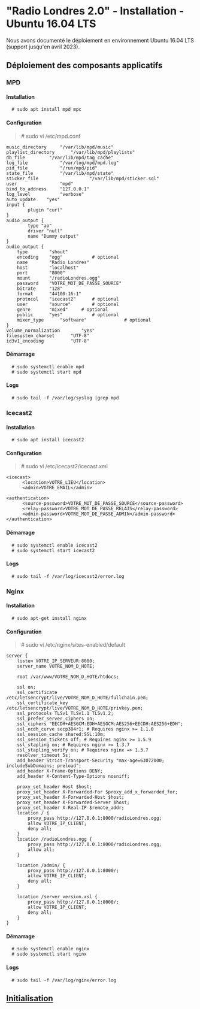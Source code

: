 # "Radio Londres 2.0" - Installation -  Ubuntu 16.04 LTS
Nous avons documenté le déploiement en environnement Ubuntu 16.04 LTS (support jusqu'en avril 2023).

## Déploiement des composants applicatifs

### MPD

#### Installation
```
  # sudo apt install mpd mpc
```
#### Configuration

> # sudo vi /etc/mpd.conf

```
music_directory		"/var/lib/mpd/music"
playlist_directory		"/var/lib/mpd/playlists"
db_file			"/var/lib/mpd/tag_cache"
log_file			"/var/log/mpd/mpd.log"
pid_file			"/run/mpd/pid"
state_file			"/var/lib/mpd/state"
sticker_file                   "/var/lib/mpd/sticker.sql"
user				"mpd"
bind_to_address		"127.0.0.1"
log_level			"verbose"
auto_update    "yes"
input {
        plugin "curl"
}
audio_output {
        type "ao"
        driver "null"
        name "Dummy output"
}
audio_output {
	type		"shout"
	encoding	"ogg"			# optional
	name		"Radio Londres"
	host		"localhost"
	port		"8000"
	mount		"/radioLondres.ogg"
	password	"VOTRE_MOT_DE_PASSE_SOURCE"
	bitrate		"128"
	format		"44100:16:1"
	protocol	"icecast2"		# optional
	user		"source"		# optional
	genre		"mixed"		# optional
	public		"yes"			# optional
	mixer_type      "software"              # optional
}
volume_normalization		"yes"
filesystem_charset		"UTF-8"
id3v1_encoding			"UTF-8"
```
#### Démarrage
```
  # sudo systemctl enable mpd
  # sudo systemctl start mpd
```
#### Logs
```
  # sudo tail -f /var/log/syslog |grep mpd
```
### Icecast2

#### Installation
```
  # sudo apt install icecast2
```
#### Configuration

> # sudo vi /etc/icecast2/icecast.xml

```
<icecast>
      <location>VOTRE_LIEU</location>
      <admin>VOTRE_EMAIL</admin>

<authentication>
      <source-password>VOTRE_MOT_DE_PASSE_SOURCE</source-password>
      <relay-password>VOTRE_MOT_DE_PASSE_RELAIS</relay-password>
      <admin-password>VOTRE_MOT_DE_PASSE_ADMIN</admin-password>
</authentication>
```

#### Démarrage
```
  # sudo systemctl enable icecast2
  # sudo systemctl start icecast2
```
#### Logs
```
  # sudo tail -f /var/log/icecast2/error.log
```
### Nginx

#### Installation
```
  # sudo apt-get install nginx
```
#### Configuration

> # sudo vi /etc/nginx/sites-enabled/default

```
server {
	listen VOTRE_IP_SERVEUR:8080;
	server_name VOTRE_NOM_D_HOTE;

	root /var/www/VOTRE_NOM_D_HOTE/htdocs;

	ssl on;
	ssl_certificate /etc/letsencrypt/live/VOTRE_NOM_D_HOTE/fullchain.pem;
	ssl_certificate_key /etc/letsencrypt/live/VOTRE_NOM_D_HOTE/privkey.pem;
	ssl_protocols TLSv1 TLSv1.1 TLSv1.2;
	ssl_prefer_server_ciphers on;
	ssl_ciphers "EECDH+AESGCM:EDH+AESGCM:AES256+EECDH:AES256+EDH";
	ssl_ecdh_curve secp384r1; # Requires nginx >= 1.1.0
	ssl_session_cache shared:SSL:10m;
	ssl_session_tickets off; # Requires nginx >= 1.5.9
	ssl_stapling on; # Requires nginx >= 1.3.7
	ssl_stapling_verify on; # Requires nginx => 1.3.7
	resolver_timeout 5s;
	add_header Strict-Transport-Security "max-age=63072000; includeSubDomains; preload";
	add_header X-Frame-Options DENY;
	add_header X-Content-Type-Options nosniff;

	proxy_set_header Host $host;
	proxy_set_header X-Forwarded-For $proxy_add_x_forwarded_for;
	proxy_set_header X-Forwarded-Host $host;
	proxy_set_header X-Forwarded-Server $host;
	proxy_set_header X-Real-IP $remote_addr;
	location / {
		proxy_pass http://127.0.0.1:8000/radioLondres.ogg;
		allow VOTRE_IP_CLIENT;
		deny all;
	}
	location /radioLondres.ogg {
		proxy_pass http://127.0.0.1:8000/radioLondres.ogg;
		allow all;
	}

	location /admin/ {
		proxy_pass http://127.0.0.1:8000/;
		allow VOTRE_IP_CLIENT;
		deny all;
	}

	location /server_version.xsl {
		proxy_pass http://127.0.0.1:8000/;
		allow VOTRE_IP_CLIENT;
		deny all;
	}
}

```

#### Démarrage
```
  # sudo systemctl enable nginx
  # sudo systemctl start nginx
```
#### Logs
```
  # sudo tail -f /var/log/nginx/error.log
```
## [Initialisation](init.md)
